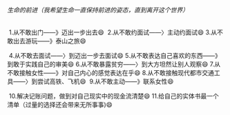 ###### 生命的前进（我希望生命一直保持前进的姿态，直到离开这个世界）

​		1.从不敢出门——》迈出一步出去:smile:
​		2.从不敢约面试——〉主动约面试:smile:
​		3.从不敢出去游玩——》泰山之旅:smile:

​		4.从不敢去面试——〉到迈出一步去面试:smile:
​		5.从不敢表达自己喜欢的东西——》到敢于实践自己的审美:smile:
​		6.从不敢暴露贫穷——〉到大方坦然让别人观察:smile:
​		7.从不敢接触女性——》对自己内心的感觉表达在乎:smile:
​		8.从不敢接触现代都市交通工具——〉到尝试高铁、飞机:smile:
​		9.从不敢主动——》联系女性:smile:

​		10.解决记账问题，做到对自己现实中的现金流清楚:smile:
​		11.给自己的实体书最一个清单（过量的选择还会带来无所事事):smile:	



​			